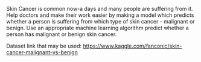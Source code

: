 Skin Cancer is common now-a days and many people are suffering from it. Help doctors and make their work easier by making a model which predicts whether a person is suffering from which type of skin cancer - malignant or benign. Use an appropriate machine learning algorithm predict whether a person has malignant or benign skin cancer.

Dataset link  that may be used: https://www.kaggle.com/fanconic/skin-cancer-malignant-vs-benign 
